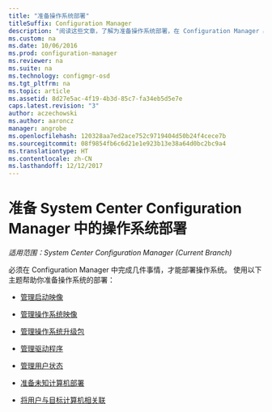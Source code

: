 ```yaml
---
title: "准备操作系统部署"
titleSuffix: Configuration Manager
description: "阅读这些文章，了解为准备操作系统部署，在 Configuration Manager 必须做的事情。"
ms.custom: na
ms.date: 10/06/2016
ms.prod: configuration-manager
ms.reviewer: na
ms.suite: na
ms.technology: configmgr-osd
ms.tgt_pltfrm: na
ms.topic: article
ms.assetid: 8d27e5ac-4f19-4b3d-85c7-fa34eb5d5e7e
caps.latest.revision: "3"
author: aczechowski
ms.author: aaroncz
manager: angrobe
ms.openlocfilehash: 120328aa7ed2ace752c9719404d50b24f4cece7b
ms.sourcegitcommit: 08f9854fb6c6d21e1e923b13e38a64d0bc2bc9a4
ms.translationtype: HT
ms.contentlocale: zh-CN
ms.lasthandoff: 12/12/2017
---
```

# <a name="prepare-for-operating-system-deployment-in-system-center-configuration-manager"></a>准备 System Center Configuration Manager 中的操作系统部署

*适用范围：System Center Configuration Manager (Current Branch)*

必须在 Configuration Manager 中完成几件事情，才能部署操作系统。 使用以下主题帮助你准备操作系统的部署：  

-   [管理启动映像](manage-boot-images.md)  

-   [管理操作系统映像](manage-operating-system-images.md)  

-   [管理操作系统升级包](manage-operating-system-upgrade-packages.md)  

-   [管理驱动程序](manage-drivers.md)  

-   [管理用户状态](manage-user-state.md)  

-   [准备未知计算机部署](prepare-for-unknown-computer-deployments.md)  

-   [将用户与目标计算机相关联](associate-users-with-a-destination-computer.md)  
